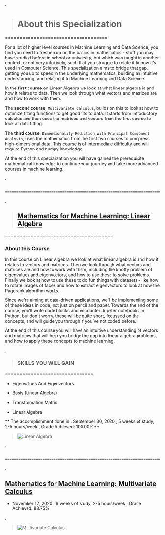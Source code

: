 

.

> # About this Specialization


====================================

For a lot of higher level courses in Machine Learning and Data Science, you find you need to freshen up on the basics in mathematics - stuff you may have studied before in school or university, but which was taught in another context, or not very intuitively, such that you struggle to relate it to how it’s used in Computer Science. This specialization aims to bridge that gap, getting you up to speed in the underlying mathematics, building an intuitive understanding, and relating it to Machine Learning and Data Science.





In the **first course** on Linear Algebra we look at what linear algebra is and how it relates to data. Then we look through what vectors and matrices are and how to work with them.




The **second course**, `Multivariate Calculus`, builds on this to look at how to optimize fitting functions to get good fits to data. It starts from introductory calculus and then uses the matrices and vectors from the first course to look at data fitting.




The **third course**, `Dimensionality Reduction with Principal Component Analysis`, uses the mathematics from the first two courses to compress high-dimensional data. This course is of intermediate difficulty and will require Python and numpy knowledge.





At the end of this specialization you will have gained the prerequisite mathematical knowledge to continue your journey and take more advanced courses in machine learning.



.



                   =================================================================================
            
            



.



>  ## [Mathematics for Machine Learning: Linear Algebra](https://coursera.org/share/6fdc82b9a9df19742f14ca760f3cad3f)


======================================





### About this Course




In this course on Linear Algebra we look at what linear algebra is and how it relates to vectors and matrices. Then we look through what vectors and matrices are and how to work with them, including the knotty problem of eigenvalues and eigenvectors, and how to use these to solve problems. Finally  we look at how to use these to do fun things with datasets - like how to rotate images of faces and how to extract eigenvectors to look at how the Pagerank algorithm works.

Since we're aiming at data-driven applications, we'll be implementing some of these ideas in code, not just on pencil and paper. Towards the end of the course, you'll write code blocks and encounter Jupyter notebooks in Python, but don't worry, these will be quite short, focussed on the concepts, and will guide you through if you’ve not coded before.

At the end of this course you will have an intuitive understanding of vectors and matrices that will help you bridge the gap into linear algebra problems, and how to apply these concepts to machine learning.



.


> ### SKILLS YOU WILL GAIN


===============================

- Eigenvalues And Eigenvectors


- Basis (Linear Algebra)


- Transformation Matrix


- Linear Algebra




** The accomplishment done  in :  September 30, 2020 , 5 weeks of study, 2-5 hours/week  , Grade Achieved: 100.00%**


> ![Linear Algebra](https://user-images.githubusercontent.com/36210723/156063873-0bb42a33-d9e8-4cc1-b9a8-be80cefa84b1.png)






.




                   =================================================================================
            
            



.


## [Mathematics for Machine Learning: Multivariate Calculus](https://coursera.org/share/eaaa785d9f0157598b642a15e9c38050)


- November 12, 2020 , 6 weeks of study, 2-5 hours/week , Grade Achieved: 88.75%


.


> ![Multivariate Calculus](https://user-images.githubusercontent.com/36210723/156063594-30f45fb5-4a3d-4791-a5d9-d8efb90b4df7.png)



